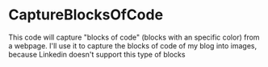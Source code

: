 # CaptureBlocksOfCode

This code will capture "blocks of code" (blocks with an specific color) from a webpage. I'll use it to capture the blocks of code of my blog into images, because Linkedin doesn't support this type of blocks
